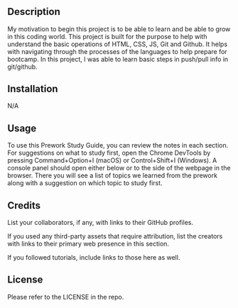 # <BOOTCAMP PRE-STUDY GUIDE >

## Description

My motivation to begin this project is to be able to learn and be able to grow in this coding world. This project is built for the purpose to help with understand the basic operations of HTML, CSS, JS, Git and Github. It helps with navigating through the processes of the languages to help prepare for bootcamp. In this project, I was able to learn basic steps in push/pull info in git/github.

## Installation

N/A

## Usage
To use this Prework Study Guide, you can review the notes in each section. For suggestions on what to study first, open the Chrome DevTools by pressing Command+Option+I (macOS) or Control+Shift+I (Windows). A console panel should open either below or to the side of the webpage in the browser. There you will see a list of topics we learned from the prework along with a suggestion on which topic to study first.



## Credits

List your collaborators, if any, with links to their GitHub profiles.

If you used any third-party assets that require attribution, list the creators with links to their primary web presence in this section.

If you followed tutorials, include links to those here as well.

## License

Please refer to the LICENSE in the repo.


